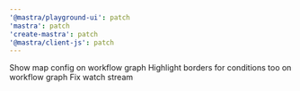 ```yaml
---
'@mastra/playground-ui': patch
'mastra': patch
'create-mastra': patch
'@mastra/client-js': patch
---
```


Show map config on workflow graph
Highlight borders for conditions too on workflow graph
Fix watch stream